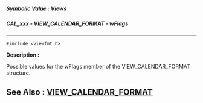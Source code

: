 ##### Symbolic Value : Views
##### CAL_xxx - VIEW_CALENDAR_FORMAT - wFlags
---
```
#include <viewfmt.h>
```
**Description :**

Possible values for the wFlags member of the VIEW_CALENDAR_FORMAT structure.

**See Also :**
[VIEW_CALENDAR_FORMAT](/reference/Data/VIEW_CALENDAR_FORMAT)
---
